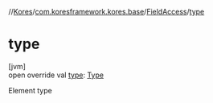 //[Kores](../../../index.md)/[com.koresframework.kores.base](../index.md)/[FieldAccess](index.md)/[type](type.md)

# type

[jvm]\
open override val [type](type.md): [Type](https://docs.oracle.com/javase/8/docs/api/java/lang/reflect/Type.html)

Element type
